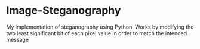 # Image-Steganography
My implementation of steganography using Python. Works by modifying the two least significant bit of each pixel value in order to match the intended message
